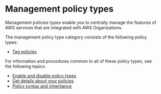 # Management policy types<a name="orgs_manage_policies_type-mgmt"></a>

Management policies types enable you to centrally manage the features of AWS services that are integrated with AWS Organizations\.

The management policy type category consists of the following policy types:
+ [Tag policies](orgs_manage_policies_tag-policies.md)

For information and procedures common to all of these policy types, see the following topics:
+ [Enable and disable policy types](orgs_manage_policies_enable-disable.md)
+ [Get details about your policies](orgs_manage_policies_info-operations.md)
+ [Policy syntax and inheritance](orgs_manage_policies_inheritance_mgmt.md)